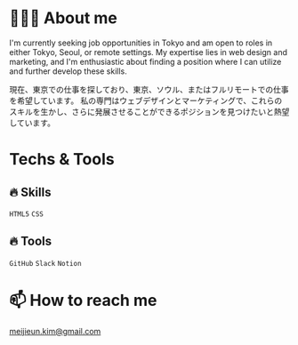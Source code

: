 # 🙋🏻‍♀️ About me

I'm currently seeking job opportunities in Tokyo and am open to roles in either Tokyo, Seoul, or remote settings. 
My expertise lies in web design and marketing, and I'm enthusiastic about finding a position where I can utilize and further develop these skills.

現在、東京での仕事を探しており、東京、ソウル、またはフルリモートでの仕事を希望しています。
私の専門はウェブデザインとマーケティングで、これらのスキルを生かし、さらに発展させることができるポジションを見つけたいと熱望しています。

# Techs & Tools

## 🔥 Skills
```HTML5``` ```CSS```

## 🔥 Tools
```GitHub``` ```Slack``` ```Notion```
# 📫 How to reach me
meijieun.kim@gmail.com

<!---
meijieun/meijieun is a ✨ special ✨ repository because its `README.md` (this file) appears on your GitHub profile.
You can click the Preview link to take a look at your changes.
--->
